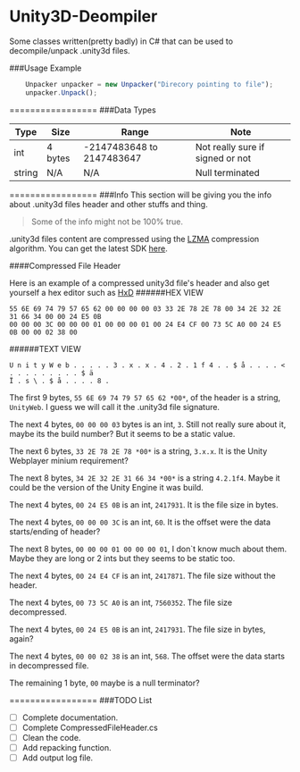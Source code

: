 Unity3D-Deompiler
=================

Some classes written(pretty badly) in C# that can be used to decompile/unpack .unity3d files.

###Usage Example
```javascript
    Unpacker unpacker = new Unpacker("Direcory pointing to file");
    unpacker.Unpack();
```
=================
###Data Types

Type | Size | Range | Note |
------------ | -------------| ------------- | ------------- |
int | 4 bytes | -2147483648 to 2147483647 | Not really sure if signed or not |
string | N/A | N/A | Null terminated |

=================
###Info
This section will be giving you the info about .unity3d files header and other stuffs and thing.
>Some of the info might not be 100% true.

.unity3d files content are compressed using the [LZMA](http://en.wikipedia.org/wiki/Lempel%E2%80%93Ziv%E2%80%93Markov_chain_algorithm) compression algorithm. You can get the latest SDK [here](http://www.7-zip.org/sdk.html).

####Compressed File Header

Here is an example of a compressed unity3d file's header and also get yourself a hex editor such as [HxD](http://mh-nexus.de/en/downloads.php?product=HxD)
######HEX VIEW
```
55 6E 69 74 79 57 65 62 00 00 00 00 03 33 2E 78 2E 78 00 34 2E 32 2E 31 66 34 00 00 24 E5 0B
00 00 00 3C 00 00 00 01 00 00 00 01 00 24 E4 CF 00 73 5C A0 00 24 E5 0B 00 00 02 38 00
```

######TEXT VIEW
```
U n i t y W e b . . . . . 3 . x . x . 4 . 2 . 1 f 4 . . $ å . . . . < . . . . . . . . . $ ä 
Ï . s \ . $ å . . . . 8 .
```

The first 9 bytes, `55 6E 69 74 79 57 65 62 *00*`, of the header is a string, `UnityWeb`. I guess we will call it the .unity3d file signature. 

The next 4 bytes, `00 00 00 03` bytes is an int, `3`. Still  not really sure about it, maybe its the build number? But it seems to be a static value.

The next 6 bytes, `33 2E 78 2E 78 *00*` is a string, `3.x.x`. It is the Unity Webplayer minium requirement?

The next 8 bytes, `34 2E 32 2E 31 66 34 *00*` is a string `4.2.1f4`. Maybe it could be the version of the Unity Engine it was build.

The next 4 bytes, `00 24 E5 0B` is an int, `2417931`.  It is the file size in bytes.

The next 4 bytes, `00 00 00 3C` is an int, `60`. It is the offset were the data starts/ending of header?

The next 8 bytes, `00 00 00 01 00 00 00 01`, I don`t know much about them. Maybe they are long or 2 ints but they seems to be static too.

The next 4 bytes, `00 24 E4 CF` is an int, `2417871`. The file size without the header.

The next 4 bytes, `00 73 5C A0` is an int, `7560352`. The file size decompressed.

The next 4 bytes, `00 24 E5 0B` is an int, `2417931`. The file size in bytes, again?

The next 4 bytes, `00 00 02 38` is an int, `568`. The offset were the data starts in decompressed file.

The remaining 1 byte, `00` maybe is a null terminator?

=================
###TODO List
- [ ] Complete documentation.
- [ ] Complete CompressedFileHeader.cs
- [ ] Clean the code.
- [ ] Add repacking function.
- [ ] Add output log file.
